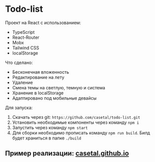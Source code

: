 # Todo-list
Проект на React с использованием:
* TypeScript
* React-Router
* Mobx
* Tailwind CSS
* localStorage

Что сделано:
* Бесконечная вложенность
* Редактирование на лету
* Удаление
* Смена темы на светлую, темную и система
* Хранение в localStorage
* Адаптировано под мобильные девайсы

Для запуска:
1. Скачать через git: `https://github.com/casetal/todo-list.git`
2. Установить необходимые компоненты через команду `npm i`
3. Запустить через команду `npm start`
4. Для сборки необходимо прописать команду `npm run build`. Билд будет храниться в папке `./build`

## Пример реализации: [casetal.github.io](https://casetal.github.io)